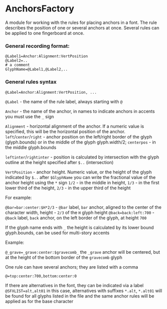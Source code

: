 # AnchorsFactory

A module for working with the rules for placing anchors in a font.
The rule describes the position of one or several anchors at once.
Several rules can be applied to one fingerboard at once.

### General recording format:

 
```
@Label1=Anchor:Alignment:VertPosition
@Label2=..
# a comment
GlyphName=@Label1,@Label2,..
```

### General rules syntax
```
@Label=Anchor:Alignment:VertPosition, ...
```

`@Label` - the name of the rule label, always starting with `@`

`Anchor` - the name of the anchor, in names to indicate anchors in accents you must use the `_` sign


`Alignment` - horizontal alignment of the anchor.
If a numeric value is specified, this will be the horizontal position of the anchor.
`left`/`center`/`right` - anchor position on the left/right border of the glyph (glyph.bounds) or in the middle of the glyph glyph.width/2;
`centerpos` - in the middle glyph.bounds

`leftinter`/`rightinter` - position is calculated by intersection with the glyph outline at the height specified after `$..` (intersection)



`VertPosition` - anchor height. Numeric value, or the height of the glyph indicated by `$..`
after `$GlyphName` you can write the fractional value of the anchor height using the `*` sign
`1/2` - in the middle in height,
`1/3` - in the first lower third of the height,
`2/3` - in the upper third of the height

For example:

`@bar=bar:center:$H*2/3` - `@bar` label, `bar` anchor, aligned to the center of the character width, height - `2/3` of the `H` glyph height
`@back=back:left:700` - `@back` label, `back` anchor, on the left border of the glyph, at height `700`


If the glyph name ends with `_` the height is calculated by its lower bound glyph.bounds, can be used for multi-story accents

Example:

`@_grave=_grave:center:$gravecomb_`
the `_grave` anchor will be centered, but at the height of the bottom border of the `gravecomb` glyph

One rule can have several anchors; they are listed with a comma

`@=top:center:700,bottom:center:0`

If there are alternatives in the font, they can be indicated via a label
`@SFXLIST=alt,alt01`
in this case, alternatives with suffixes `*.alt`, `*.alt01` will be found for all glyphs listed in the file and the same anchor rules will be applied as for the base character